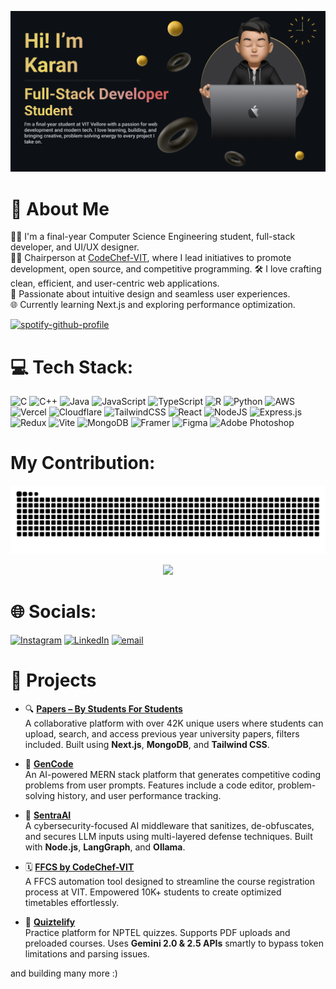 [![Banner](./README.png)](https://karnx.dev)

# 💫 About Me  
🧑‍🎓 I'm a final-year Computer Science Engineering student, full-stack developer, and UI/UX designer.  
👨‍💼 Chairperson at [CodeChef-VIT](https://github.com/CodeChefVIT), where I lead initiatives to promote development, open source, and competitive programming.
🛠️ I love crafting clean, efficient, and user-centric web applications.  
🎨 Passionate about intuitive design and seamless user experiences.  
🌐 Currently learning Next.js and exploring performance optimization.  

[![spotify-github-profile](https://spotify-github-profile.kittinanx.com/api/view?uid=kf55y0h0m4h0kus89lt46x4kw&cover_image=true&theme=natemoo-re&show_offline=false&background_color=121212&interchange=true&bar_color=6a5acd&bar_color_cover=false)](https://spotify-github-profile.kittinanx.com/api/view?uid=kf55y0h0m4h0kus89lt46x4kw&redirect=true)


# 💻 Tech Stack:
![C](https://img.shields.io/badge/c-%2300599C.svg?style=for-the-badge&logo=c&logoColor=white) ![C++](https://img.shields.io/badge/c++-%2300599C.svg?style=for-the-badge&logo=c%2B%2B&logoColor=white) ![Java](https://img.shields.io/badge/java-%23ED8B00.svg?style=for-the-badge&logo=openjdk&logoColor=white) ![JavaScript](https://img.shields.io/badge/javascript-%23323330.svg?style=for-the-badge&logo=javascript&logoColor=%23F7DF1E) ![TypeScript](https://img.shields.io/badge/typescript-%23007ACC.svg?style=for-the-badge&logo=typescript&logoColor=white) ![R](https://img.shields.io/badge/r-%23276DC3.svg?style=for-the-badge&logo=r&logoColor=white) ![Python](https://img.shields.io/badge/python-3670A0?style=for-the-badge&logo=python&logoColor=ffdd54) ![AWS](https://img.shields.io/badge/AWS-%23FF9900.svg?style=for-the-badge&logo=amazon-aws&logoColor=white) ![Vercel](https://img.shields.io/badge/vercel-%23000000.svg?style=for-the-badge&logo=vercel&logoColor=white) ![Cloudflare](https://img.shields.io/badge/Cloudflare-F38020?style=for-the-badge&logo=Cloudflare&logoColor=white) ![TailwindCSS](https://img.shields.io/badge/tailwindcss-%2338B2AC.svg?style=for-the-badge&logo=tailwind-css&logoColor=white) ![React](https://img.shields.io/badge/react-%2320232a.svg?style=for-the-badge&logo=react&logoColor=%2361DAFB) ![NodeJS](https://img.shields.io/badge/node.js-6DA55F?style=for-the-badge&logo=node.js&logoColor=white) ![Express.js](https://img.shields.io/badge/express.js-%23404d59.svg?style=for-the-badge&logo=express&logoColor=%2361DAFB) ![Redux](https://img.shields.io/badge/redux-%23593d88.svg?style=for-the-badge&logo=redux&logoColor=white) ![Vite](https://img.shields.io/badge/vite-%23646CFF.svg?style=for-the-badge&logo=vite&logoColor=white) ![MongoDB](https://img.shields.io/badge/MongoDB-%234ea94b.svg?style=for-the-badge&logo=mongodb&logoColor=white) ![Framer](https://img.shields.io/badge/Framer-black?style=for-the-badge&logo=framer&logoColor=blue) ![Figma](https://img.shields.io/badge/figma-%23F24E1E.svg?style=for-the-badge&logo=figma&logoColor=white) ![Adobe Photoshop](https://img.shields.io/badge/adobe%20photoshop-%2331A8FF.svg?style=for-the-badge&logo=adobe%20photoshop&logoColor=white)

# My Contribution:
<p align="center">
<picture>
  <source media="(prefers-color-scheme: dark)" srcset="https://github.com/IshanJ25/IshanJ25/blob/output/snek_dark.svg">
  <source media="(prefers-color-scheme: light)" srcset="https://github.com/IshanJ25/IshanJ25/blob/output/snek_light.svg">
  <img src="https://github.com/IshanJ25/IshanJ25/blob/output/snek_dark.svg">
</picture>
</p>
<p align="center">
  <img src="https://github-readme-activity-graph.vercel.app/graph?username=karannfr&custom_title=My%20GitHub%20activity%20this%20month&hide_border=true&theme=github-compact&area=true&point=72DF89">
</p>

# 🌐 Socials:
[![Instagram](https://img.shields.io/badge/Instagram-%23E4405F.svg?logo=Instagram&logoColor=white)](https://instagram.com/karanxm__) [![LinkedIn](https://img.shields.io/badge/LinkedIn-%230077B5.svg?logo=linkedin&logoColor=white)](https://linkedin.com/in/karan-dugar-680b81237) [![email](https://img.shields.io/badge/Email-D14836?logo=gmail&logoColor=white)](mailto:karandugar27@gmail.com) 

# 🚀 Projects

- 🔍 [**Papers – By Students For Students**](https://papers.codechefvit.com)  
  A collaborative platform with over 42K unique users where students can upload, search, and access previous year university papers, filters included. Built using **Next.js**, **MongoDB**, and **Tailwind CSS**.

- 🤖 [**GenCode**](https://gencode.karnx.dev)  
  An AI-powered MERN stack platform that generates competitive coding problems from user prompts. Features include a code editor, problem-solving history, and user performance tracking.

- 🧠 [**SentraAI**](https://github.com/karannfr/SentraAI)  
  A cybersecurity-focused AI middleware that sanitizes, de-obfuscates, and secures LLM inputs using multi-layered defense techniques. Built with **Node.js**, **LangGraph**, and **Ollama**.

- 🗓️ [**FFCS by CodeChef-VIT**](https://ffcs.codechefvit.com)  
  A FFCS automation tool designed to streamline the course registration process at VIT. Empowered 10K+ students to create optimized timetables effortlessly.

- 🧠 [**Quiztelify**](https://quiztelify.karnx.dev)  
  Practice platform for NPTEL quizzes. Supports PDF uploads and preloaded courses. Uses **Gemini 2.0 & 2.5 APIs** smartly to bypass token limitations and parsing issues.

and building many more :)
